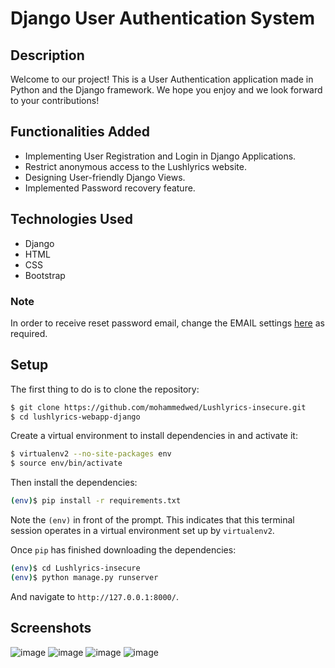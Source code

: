 # Django User Authentication System

## Description
Welcome to our project! This is a User Authentication application made in Python and the Django framework. We hope you enjoy and we look forward to your contributions!

## Functionalities Added

* Implementing User Registration and Login in Django Applications.
* Restrict anonymous access to the Lushlyrics website.
* Designing User-friendly Django Views. 
* Implemented Password recovery feature.

## Technologies Used 

* Django
* HTML
* CSS 
* Bootstrap

### Note 
In order to receive reset password email, change the EMAIL settings [here](https://github.com/anikets33/Lushlyrics-insecure/blob/main/lushlyrics-webapp-django-main/lushlyrics-webapp-django-main/youtify/settings.py) as required.

## Setup

The first thing to do is to clone the repository:

```sh
$ git clone https://github.com/mohammedwed/Lushlyrics-insecure.git
$ cd lushlyrics-webapp-django
```

Create a virtual environment to install dependencies in and activate it:

```sh
$ virtualenv2 --no-site-packages env
$ source env/bin/activate
```

Then install the dependencies:

```sh
(env)$ pip install -r requirements.txt
```
Note the `(env)` in front of the prompt. This indicates that this terminal
session operates in a virtual environment set up by `virtualenv2`.

Once `pip` has finished downloading the dependencies:
```sh
(env)$ cd Lushlyrics-insecure
(env)$ python manage.py runserver
```
And navigate to `http://127.0.0.1:8000/`.


## Screenshots


![image](https://github.com/anikets33/Lushlyrics-insecure/assets/40911354/d3730637-bb2c-4ace-86f8-28b156399bef)
![image](https://github.com/anikets33/Lushlyrics-insecure/assets/40911354/8cad3753-394a-44f6-b0c0-b976827dee49)
![image](https://github.com/anikets33/Lushlyrics-insecure/assets/40911354/c27b936c-0240-4ae3-89cf-9c03bb48e02a)
![image](https://github.com/anikets33/Lushlyrics-insecure/assets/40911354/df31db58-88ef-44f3-96f6-99ca18823c98)

